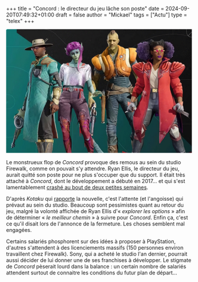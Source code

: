 +++
title = "Concord : le directeur du jeu lâche son poste"
date = 2024-09-20T07:49:32+01:00
draft = false
author = "Mickael"
tags = ["Actu"]
type = "telex"
+++

![Concord](concord.jpg "Faut pas rester là m'sieurs dames.") 

Le monstrueux flop de *Concord* provoque des remous au sein du studio Firewalk, comme on pouvait s'y attendre. Ryan Ellis, le directeur du jeu, aurait quitté son poste pour ne plus s'occuper que du support. Il était très attaché à *Concord*, dont le développement a débuté en 2017… et qui s'est lamentablement [crashé au bout de deux petites semaines](https://nostick.fr/articles/2024/septembre/0309-sony-concord-debranche-serveurs-rembourse-joueurs/).

D'après *Kotaku* qui [rapporte](https://kotaku.com/concord-firewalk-studios-relaunch-ps5-sony-playstation-1851652811) la nouvelle, c'est l'attente (et l'angoisse) qui prévaut au sein du studio. Beaucoup sont pessimistes quant au retour du jeu, malgré la volonté affichée de Ryan Ellis d'« *explorer les options* » afin de déterminer « *le meilleur chemin* » à suivre pour *Concord*. Enfin ça, c'est ce qu'il disait lors de l'annonce de la fermeture. Les choses semblent mal engagées.

Certains salariés phosphorent sur des idées à proposer à PlayStation, d'autres s'attendent à des licenciements massifs (150 personnes environ travaillent chez Firewalk). Sony, qui a acheté le studio l'an dernier, pourrait aussi décider de lui donner une de ses franchises à développer. Le stigmate de *Concord* pèserait lourd dans la balance : un certain nombre de salariés attendent surtout de connaitre les conditions du futur plan de départ…